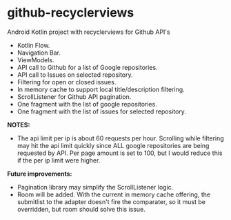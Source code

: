 # github-recyclerviews
Android Kotlin project with recyclerviews for Github API's

* Kotlin Flow.
* Navigation Bar.
* ViewModels.
* API call to Github for a list of Google repositories.
* API call to Issues on selected repository.
* Filtering for open or closed issues.
* In memory cache to support local title/description filtering.
* ScrollListener for Github API pagination.
* One fragment with the list of google repositories.
* One fragment with the list of issues for selected repository.


**NOTES:**
* The api limit per ip is about 60 requests per hour.  Scrolling while filtering may hit the api limit quickly since ALL google repositories are being requested by API.  Per page amount is set to 100, but I would reduce this if the per ip limit were higher.


**Future improvements:**
* Pagination library may simplify the ScrollListener logic.
* Room will be added.  With the current in memory cache offering, the submitlist to the adapter doesn't fire the comparater, so it must be overridden, but room should solve this issue.
